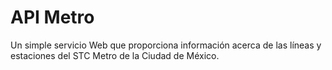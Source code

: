 # API Metro
Un simple servicio Web que proporciona información acerca de las líneas y estaciones del STC Metro de la Ciudad de México.